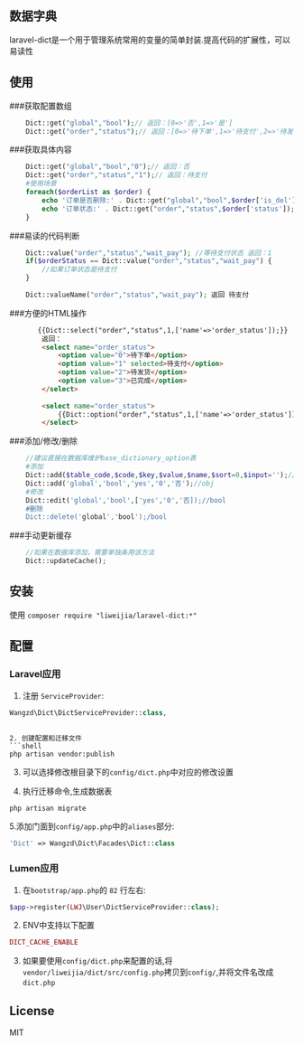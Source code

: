 ## 数据字典
laravel-dict是一个用于管理系统常用的变量的简单封装.提高代码的扩展性，可以易读性

## 使用

###获取配置数组
```php
    Dict::get("global","bool");// 返回：[0=>'否',1=>'是']
    Dict::get("order","status");// 返回：[0=>'待下单',1=>'待支付',2=>'待发货',3=>'已完成']
```
###获取具体内容    
```php
    Dict::get("global","bool","0");// 返回：否
    Dict::get("order","status","1");// 返回：待支付
    #使用场景
    foreach($orderList as $order) {
        echo '订单是否删除:' . Dict::get("global","bool",$order['is_del']);//否
        echo '订单状态:' . Dict::get("order","status",$order['status']);//待支付
    }
```
###易读的代码判断
```php
    Dict::value("order","status","wait_pay"); //等待支付状态 返回：1
    if($orderStatus == Dict::value("order","status","wait_pay") {
        //如果订单状态是待支付    
    }
    
    Dict::valueName("order","status","wait_pay"); 返回 待支付
```    
###方便的HTML操作
```html
       {{Dict::select("order","status",1,['name'=>'order_status']);}} 
        返回：
        <select name="order_status">
            <option value="0">待下单</option>
            <option value="1" selected>待支付</option>
            <option value="2">待发货</option>
            <option value="3">已完成</option>
        </select>
        
        <select name="order_status">
            {{Dict::option("order","status",1,['name'=>'order_status']);}} 
        </select>
```
###添加/修改/删除
```php
    //建议直接在数据库维护base_dictionary_option表
	#添加
    Dict::add($table_code,$code,$key,$value,$name,$sort=0,$input='');//obj
    Dict::add('global','bool','yes','0','否');//obj
    #修改
    Dict::edit('global','bool',['yes','0','否]);//bool
    #删除
    Dict::delete('global','bool');/bool 
```

    
###手动更新缓存
```php
    //如果在数据库添加，需要单独条用该方法
    Dict::updateCache();
```
## 安装

使用
`composer require "liweijia/laravel-dict:*"`

## 配置

### Laravel应用
1. 注册 `ServiceProvider`:
```php
Wangzd\Dict\DictServiceProvider::class,
```
```

2. 创建配置和迁移文件
```shell
php artisan vendor:publish
```

3. 可以选择修改根目录下的`config/dict.php`中对应的修改设置

4. 执行迁移命令,生成数据表
```shell
php artisan migrate
```

5.添加门面到`config/app.php`中的`aliases`部分:
```php
'Dict' => Wangzd\Dict\Facades\Dict::class
```

### Lumen应用

1. 在`bootstrap/app.php`的 `82` 行左右:
```php
$app->register(LWJ\User\DictServiceProvider::class);
```

2. ENV中支持以下配置
```php
DICT_CACHE_ENABLE
```

3. 如果要使用`config/dict.php`来配置的话,将`vendor/liweijia/dict/src/config.php`拷贝到`config/`,并将文件名改成`dict.php`




## License

MIT
